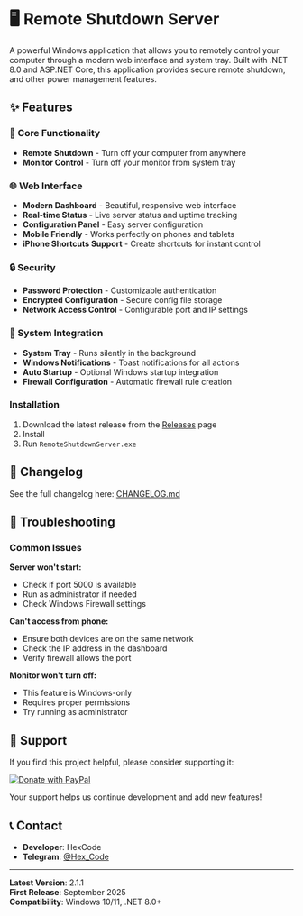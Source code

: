 # 🖥️ Remote Shutdown Server

A powerful Windows application that allows you to remotely control your computer through a modern web interface and system tray. Built with .NET 8.0 and ASP.NET Core, this application provides secure remote shutdown, and other power management features.

## ✨ Features

### 🚀 Core Functionality
- **Remote Shutdown** - Turn off your computer from anywhere
- **Monitor Control** - Turn off your monitor from system tray

### 🌐 Web Interface
- **Modern Dashboard** - Beautiful, responsive web interface
- **Real-time Status** - Live server status and uptime tracking
- **Configuration Panel** - Easy server configuration
- **Mobile Friendly** - Works perfectly on phones and tablets
- **iPhone Shortcuts Support** - Create shortcuts for instant control

### 🔒 Security
- **Password Protection** - Customizable authentication
- **Encrypted Configuration** - Secure config file storage
- **Network Access Control** - Configurable port and IP settings

### 🎯 System Integration
- **System Tray** - Runs silently in the background
- **Windows Notifications** - Toast notifications for all actions
- **Auto Startup** - Optional Windows startup integration
- **Firewall Configuration** - Automatic firewall rule creation

### Installation
1. Download the latest release from the [Releases](https://github.com/HexCode25/RemoteShutdownServer/releases/download/v2.1.1/RemoteShutdownServer-Setup.exe) page
2. Install
3. Run `RemoteShutdownServer.exe`

## 📜 Changelog

See the full changelog here: [CHANGELOG.md](./CHANGELOG.md)

## 🐛 Troubleshooting

### Common Issues

**Server won't start:**
- Check if port 5000 is available
- Run as administrator if needed
- Check Windows Firewall settings

**Can't access from phone:**
- Ensure both devices are on the same network
- Check the IP address in the dashboard
- Verify firewall allows the port

**Monitor won't turn off:**
- This feature is Windows-only
- Requires proper permissions
- Try running as administrator

## 💝 Support

If you find this project helpful, please consider supporting it:

[![Donate with PayPal](https://img.shields.io/badge/Donate-PayPal-blue.svg?logo=paypal)](https://www.paypal.com/donate/?hosted_button_id=ADFQW7RUSFFQY)

Your support helps us continue development and add new features!

## 📞 Contact

- **Developer**: HexCode
- **Telegram**: [@Hex_Code](https://t.me/Hex_Code)


---

**Latest Version**: 2.1.1  
**First Release**: September 2025  
**Compatibility**: Windows 10/11, .NET 8.0+
